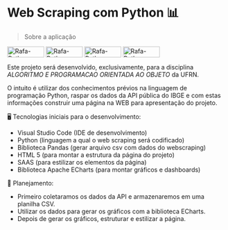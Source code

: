 # Web Scraping com Python  📊

 > Sobre a aplicação

<div>
<img align="center" alt="Rafa-Python" height="25" width="85" src="https://img.shields.io/badge/python-3670A0?style=for-the-badge&logo=python&logoColor=ffdd54">
<img align="center" alt="Rafa-Python" height="25" width="85" src="https://img.shields.io/badge/Pandas-2C2D72?style=for-the-badge&logo=pandas&logoColor=white">
<img align="center" alt="Rafa-Python" height="25" width="85" src="https://img.shields.io/badge/HTML5-E34F26?style=for-the-badge&logo=html5&logoColor=white">
<img align="center" alt="Rafa-Python" height="25" width="85" src="https://img.shields.io/badge/CSS3-1572B6?style=for-the-badge&logo=css3&logoColor=white">
 </div>

Este projeto será desenvolvido, exclusivamente, para a disciplina *ALGORITMO E PROGRAMACAO ORIENTADA AO OBJETO* da UFRN. 

O intuito é utilizar dos conhecimentos prévios na linguagem de programação Python, raspar os dados da API pública do IBGE e com estas informações construir uma página na WEB para apresentação do projeto.

 🖥 Tecnologias iniciais para o desenvolvimento:

- Visual Studio Code (IDE de desenvolvimento)
- Python (linguagem a qual o web scraping será codificado)
- Biblioteca Pandas (gerar arquivo csv com dados do webscraping)
- HTML 5 (para montar a estrutura da página do projeto)
- SAAS (para estilizar os elementos da página)
- Biblioteca Apache ECharts (para montar gráficos e dashboards)

 📝 Planejamento:

 - Primeiro coletaramos os dados da API e armazenaremos em uma planilha CSV.
 - Utilizar os dados para gerar os gráficos com a biblioteca ECharts.
 - Depois de gerar os gráficos, estruturar e estilizar a página.



